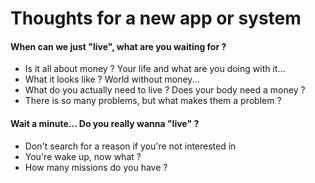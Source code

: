 # Thoughts for a new app or system
#### When can we just "live", what are you waiting for ?
- Is it all about money ? Your life and what are you doing with it...
- What it looks like ? World without money...
- What do you actually need to live ? Does your body need a money ?
- There is so many problems, but what makes them a problem ?

#### Wait a minute... Do you really wanna "live" ?
- Don't search for a reason if you're not interested in
- You're wake up, now what ?
- How many missions do you have ?
